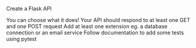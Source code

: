 Create a Flask API

You can choose what it does!
Your API should respond to at least one GET and one POST request
Add at least one extension eg. a database connection or an email service
Follow documentation to add some tests using pytest
